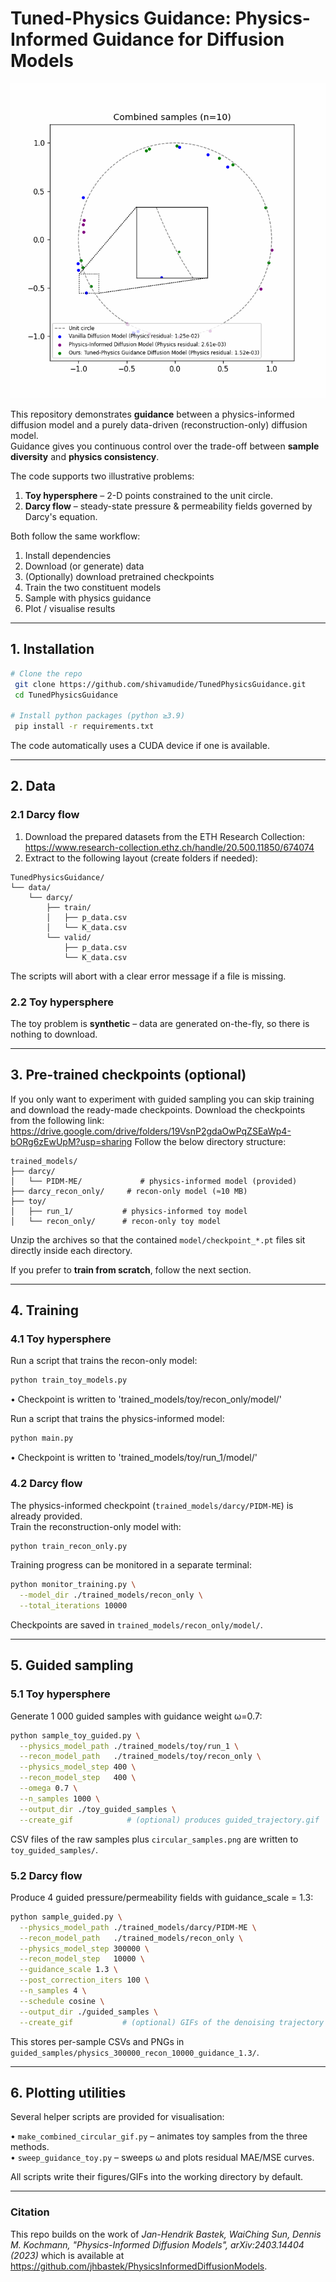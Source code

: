 # Tuned-Physics Guidance: Physics-Informed Guidance for Diffusion Models


![Toy hypersphere comparison](circular_samples.gif)



This repository demonstrates **guidance** between a physics-informed diffusion model and a purely data-driven (reconstruction-only) diffusion model.  
Guidance gives you continuous control over the trade-off between **sample diversity** and **physics consistency**.

The code supports two illustrative problems:

1. **Toy hypersphere** – 2-D points constrained to the unit circle.  
2. **Darcy flow** – steady-state pressure & permeability fields governed by Darcy's equation.

Both follow the same workflow:

1. Install dependencies
2. Download (or generate) data
3. (Optionally) download pretrained checkpoints
4. Train the two constituent models
5. Sample with physics guidance
6. Plot / visualise results

---
## 1. Installation
```bash
# Clone the repo
 git clone https://github.com/shivamudide/TunedPhysicsGuidance.git
 cd TunedPhysicsGuidance

# Install python packages (python ≥3.9)
 pip install -r requirements.txt
```
The code automatically uses a CUDA device if one is available.

---
## 2. Data
### 2.1 Darcy flow
1. Download the prepared datasets from the ETH Research Collection:  
   https://www.research-collection.ethz.ch/handle/20.500.11850/674074
2. Extract to the following layout (create folders if needed):
```
TunedPhysicsGuidance/
└── data/
    └── darcy/
        ├── train/
        │   ├── p_data.csv
        │   └── K_data.csv
        └── valid/
            ├── p_data.csv
            └── K_data.csv
```
The scripts will abort with a clear error message if a file is missing.

### 2.2 Toy hypersphere
The toy problem is **synthetic** – data are generated on-the-fly, so there is nothing to download.

---
## 3. Pre-trained checkpoints (optional)
If you only want to experiment with guided sampling you can skip training and download the ready-made checkpoints. Download the checkpoints from the following link: https://drive.google.com/drive/folders/19VsnP2gdaOwPqZSEaWp4-bORg6zEwUpM?usp=sharing
Follow the below directory structure:
```
trained_models/
├── darcy/
│   └── PIDM-ME/             # physics-informed model (provided)
├── darcy_recon_only/     # recon-only model (≈10 MB)
├── toy/
│   ├── run_1/           # physics-informed toy model
│   └── recon_only/      # recon-only toy model
```
Unzip the archives so that the contained `model/checkpoint_*.pt` files sit directly inside each directory.

If you prefer to **train from scratch**, follow the next section.

---
## 4. Training
### 4.1 Toy hypersphere
Run a script that trains the recon-only model:
```bash
python train_toy_models.py
```
• Checkpoint is written to 'trained_models/toy/recon_only/model/'

Run a script that trains the physics-informed model:
```bash
python main.py
```
• Checkpoint is written to 'trained_models/toy/run_1/model/'

### 4.2 Darcy flow
The physics-informed checkpoint (`trained_models/darcy/PIDM-ME`) is already provided.  
Train the reconstruction-only model with:
```bash
python train_recon_only.py
```
Training progress can be monitored in a separate terminal:
```bash
python monitor_training.py \
  --model_dir ./trained_models/recon_only \
  --total_iterations 10000
```
Checkpoints are saved in `trained_models/recon_only/model/`.

---
## 5. Guided sampling
### 5.1 Toy hypersphere
Generate 1 000 guided samples with guidance weight ω=0.7:
```bash
python sample_toy_guided.py \
  --physics_model_path ./trained_models/toy/run_1 \
  --recon_model_path   ./trained_models/toy/recon_only \
  --physics_model_step 400 \
  --recon_model_step   400 \
  --omega 0.7 \
  --n_samples 1000 \
  --output_dir ./toy_guided_samples \
  --create_gif            # (optional) produces guided_trajectory.gif
```
CSV files of the raw samples plus `circular_samples.png` are written to `toy_guided_samples/`.

### 5.2 Darcy flow
Produce 4 guided pressure/permeability fields with guidance_scale = 1.3:
```bash
python sample_guided.py \
  --physics_model_path ./trained_models/darcy/PIDM-ME \
  --recon_model_path   ./trained_models/recon_only \
  --physics_model_step 300000 \
  --recon_model_step   10000 \
  --guidance_scale 1.3 \
  --post_correction_iters 100 \
  --n_samples 4 \
  --schedule cosine \
  --output_dir ./guided_samples \
  --create_gif           # (optional) GIFs of the denoising trajectory
```
This stores per-sample CSVs and PNGs in `guided_samples/physics_300000_recon_10000_guidance_1.3/`.

---
## 6. Plotting utilities
Several helper scripts are provided for visualisation:

• `make_combined_circular_gif.py` – animates toy samples from the three methods.  
• `sweep_guidance_toy.py` – sweeps ω and plots residual MAE/MSE curves.  

All scripts write their figures/GIFs into the working directory by default.

---
### Citation
This repo builds on the work of *Jan-Hendrik Bastek, WaiChing Sun, Dennis M. Kochmann, "Physics-Informed Diffusion Models", arXiv:2403.14404 (2023)* which is available at https://github.com/jhbastek/PhysicsInformedDiffusionModels.
	